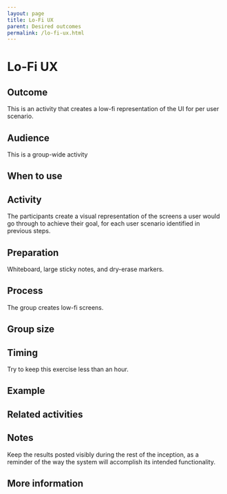 ```yaml
---
layout: page
title: Lo-Fi UX
parent: Desired outcomes
permalink: /lo-fi-ux.html
---
```


# Lo-Fi UX

## Outcome
This is an activity that creates a low-fi representation of the UI for per user scenario.

## Audience
This is a group-wide activity

## When to use

## Activity
The participants create a visual representation of the screens a user would go through to achieve their goal, for each user scenario identified in previous steps.

## Preparation
Whiteboard, large sticky notes, and dry-erase markers.

## Process
The group creates low-fi screens.

## Group size

## Timing

Try to keep this exercise less than an hour.

## Example

## Related activities

## Notes
Keep the results posted visibly during the rest of the inception, as a reminder of the way the system will accomplish its intended functionality.

## More information

